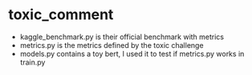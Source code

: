 # toxic_comment

- kaggle_benchmark.py is their official benchmark with metrics 
- metrics.py is the metrics defined by the toxic challenge
- models.py contains a toy bert, I used it to test if metrics.py works in train.py
